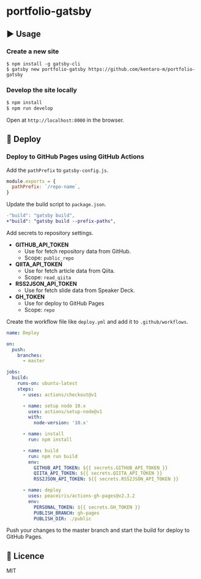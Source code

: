 # portfolio-gatsby

## :arrow_forward: Usage

### Create a new site
```
$ npm install -g gatsby-cli
$ gatsby new portfolio-gatsby https://github.com/kentaro-m/portfolio-gatsby
```

### Develop the site locally
```bash
$ npm install
$ npm run develop
```

Open at `http://localhost:8000` in the browser.

## :rocket: Deploy

### Deploy to GitHub Pages using GitHub Actions

Add the `pathPrefix` to `gatsby-config.js`.

```js
module.exports = {
  pathPrefix: `/repo-name`,
}
```

Update the build script to `package.json`.

```diff
-"build": "gatsby build",
+"build": "gatsby build --prefix-paths",
```

Add secrets to repository settings.

- **GITHUB_API_TOKEN**
  - Use for fetch repository data from GitHub.
  - Scope: `public_repo`
- **QIITA_API_TOKEN**
  - Use for fetch article data from Qiita.
  - Scope: `read_qiita`
- **RSS2JSON_API_TOKEN**
  - Use for fetch slide data from Speaker Deck.
- **GH_TOKEN**
  - Use for deploy to GitHub Pages
  - Scope: `repo`

Create the workflow file like `deploy.yml` and add it to `.github/workflows`. 

```yml
name: Deploy

on:
  push:
    branches:
      - master

jobs:
  build:
    runs-on: ubuntu-latest
    steps:
      - uses: actions/checkout@v1

      - name: setup node 10.x
        uses: actions/setup-node@v1
        with:
          node-version: '10.x'

      - name: install
        run: npm install

      - name: build
        run: npm run build
        env:
          GITHUB_API_TOKEN: ${{ secrets.GITHUB_API_TOKEN }}
          QIITA_API_TOKEN: ${{ secrets.QIITA_API_TOKEN }}
          RSS2JSON_API_TOKEN: ${{ secrets.RSS2JSON_API_TOKEN }}

      - name: deploy
        uses: peaceiris/actions-gh-pages@v2.3.2
        env:
          PERSONAL_TOKEN: ${{ secrets.GH_TOKEN }}
          PUBLISH_BRANCH: gh-pages
          PUBLISH_DIR: ./public
```

Push your changes to the master branch and start the build for deploy to GitHub Pages.

## :memo: Licence
MIT
